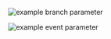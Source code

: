 ![example branch parameter](https://github.com/GlasgowMoe/cloud/actions/workflows/terraform.yml/badge.svg?branch=test)

![example event parameter](https://github.com/GlasgowMoe/cloud/actions/workflows/terraform.yml/badge.svg?event=push)
